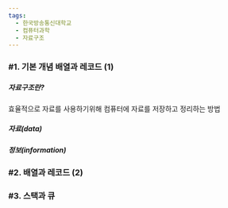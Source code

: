 ```yaml
---
tags:
  - 한국방송통신대학교
  - 컴퓨터과학
  - 자료구조
---
```



### #1. 기본 개념 배열과 레코드 (1)

##### 자료구조란?
효율적으로 자료를 사용하기위해 컴퓨터에 자료를 저장하고 정리하는 방법

##### 자료(data)

##### 정보(information)

### #2. 배열과 레코드 (2)

### #3. 스택과 큐